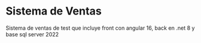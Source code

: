 # Sistema de Ventas
Sistema de ventas de test que incluye front con angular 16, back en .net 8 y base sql server 2022
